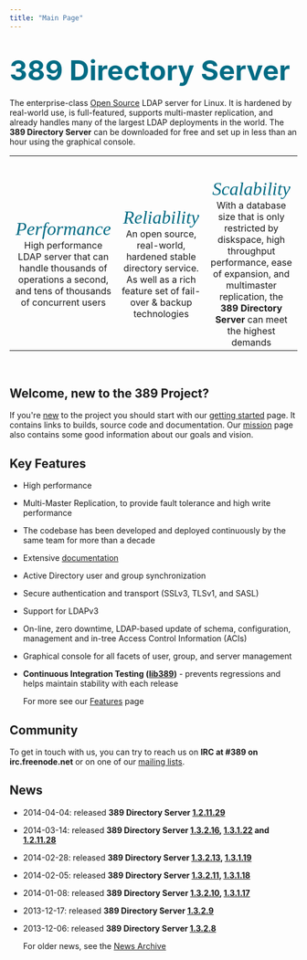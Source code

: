 ```yaml
---
title: "Main Page"
---
```


**<font color="#006b84" size="10">389 Directory Server</font>**
===================

The enterprise-class [Open Source](FAQ/licensing.html) LDAP server for Linux. It is hardened by real-world use, is full-featured, supports multi-master replication, and already handles many of the largest LDAP deployments in the world.  The **389 Directory Server** can be downloaded for free and set up in less than an hour using the graphical console.

<div>
<table align="center">
  <tr>
    <td align="center"><font size="6" face="modern" color="#006b84"><i><br>Performance</i></font><br>High performance LDAP server that can handle thousands of operations a second, and tens of thousands of concurrent users</font></td>
    <td align="center" colspan="2"><font size="6" face="modern" color="#006b84"><i><br>Reliability</i></font><br>An open source, real-world, hardened stable directory service.  As well as a rich feature set of fail-over & backup technologies</td>
    <td align="center" colspan="3"><font size="6" face="modern" color="#006b84"><i><br>Scalability</i></font><br>With a database size that is only restricted by diskspace,  high throughput performance, ease of expansion, and multimaster replication, the <b>389 Directory Server</b> can meet the highest demands</td>
  </tr>
</table>
</div>
<br>

## Welcome, new to the 389 Project?

If you're [new](users.html) to the project you should start with our [getting started](FAQ/getting-started.html) page. It contains links to builds, source code and documentation. Our [mission](FAQ/mission.html) page also contains some good information about our goals and vision.

## Key Features

-   High performance
-   Multi-Master Replication, to provide fault tolerance and high write performance
-   The codebase has been developed and deployed continuously by the same team for more than a decade
-   Extensive [documentation](https://access.redhat.com/site/documentation/Red_Hat_Directory_Server/)
-   Active Directory user and group synchronization
-   Secure authentication and transport (SSLv3, TLSv1, and SASL)
-   Support for LDAPv3
-   On-line, zero downtime, LDAP-based update of schema, configuration, management and in-tree Access Control Information (ACIs)
-   Graphical console for all facets of user, group, and server management
-   **Continuous Integration Testing ([lib389](FAQ/upstream-test-framework.html))** - prevents regressions and helps maintain stability with each release

    For more see our [Features](FAQ/features.html) page

## Community

To get in touch with us, you can try to reach us on **IRC at \#389 on irc.freenode.net** or on one of our [mailing lists](mailing-lists.html).

## News

<!-- Try to keep this list under 10 releases  -->
- 2014-04-04: released **389 Directory Server [1.2.11.29](releases/release-1-2-11-29.html)**
- 2014-03-14: released **389 Directory Server [1.3.2.16](releases/release-1-3-2-16.html), [1.3.1.22](releases/release-1-3-1-22.html) and [1.2.11.28](releases/release-1-2-11-28.html)**
- 2014-02-28: released **389 Directory Server [1.3.2.13](releases/release-1-3-2-13.html), [1.3.1.19](releases/release-1-3-2-19.html)**
- 2014-02-05: released **389 Directory Server [1.3.2.11](releases/release-1-3-2-11.html), [1.3.1.18](releases/release-1-3-1-18.html)**
- 2014-01-08: released **389 Directory Server [1.3.2.10](releases/release-1-3-2-10.html), [1.3.1.17](releases/release-1-3-1-17.html)**
- 2013-12-17: released **389 Directory Server [1.3.2.9](releases/release-1-3-2-9.html)**
- 2013-12-06: released **389 Directory Server [1.3.2.8](releases/release-1-3-2-8.html)**

    For older news, see the [News Archive](releases/news-archive.html)


